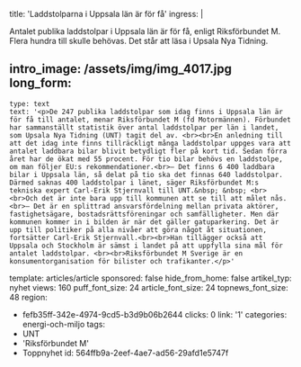 title: 'Laddstolparna i Uppsala län är för få'
ingress: |
  <p>Antalet publika laddstolpar i Uppsala län är för få, enligt Riksförbundet M. Flera hundra till skulle behövas. Det står att läsa i Upsala Nya Tidning.
  </p>
  
intro_image: /assets/img/img_4017.jpg
long_form:
  -
    type: text
    text: '<p>De 247 publika laddstolpar som idag finns i Uppsala län är för få till antalet, menar Riksförbundet M (fd Motormännen). Förbundet har sammanställt statistik över antal laddstolpar per län i landet, som Upsala Nya Tidning (UNT) tagit del av. <br><br>En anledning till att det idag inte finns tillräckligt många laddstolpar uppges vara att antalet laddbara bilar blivit betydligt fler på kort tid. Sedan förra året har de ökat med 55 procent. För tio bilar behövs en laddstolpe, om man följer EU:s rekommendationer.<br>– Det finns 6 400 laddbara bilar i Uppsala län, så delat på tio ska det finnas 640 laddstolpar. Därmed saknas 400 laddstolpar i länet, säger Riksförbundet M:s tekniska expert Carl-Erik Stjernvall till UNT.&nbsp; &nbsp; <br><br>Och det är inte bara upp till kommunen att se till att målet nås. <br>– Det är en splittrad ansvarsfördelning mellan privata aktörer, fastighetsägare, bostadsrättsföreningar och samfälligheter. Men där kommunen kommer in i bilden är när det gäller gatuparkering. Det är upp till politiker på alla nivåer att göra något åt situationen, fortsätter Carl-Erik Stjernvall.<br><br>Han tillägger också att Uppsala och Stockholm är sämst i landet på att uppfylla sina mål för antalet laddstolpar. <br><br>Riksförbundet M Sverige är en konsumentorganisation för bilister och trafikanter.</p>'
template: articles/article
sponsored: false
hide_from_home: false
artikel_typ: nyhet
views: 160
puff_font_size: 24
article_font_size: 24
topnews_font_size: 48
region:
  - fefb35ff-342e-4974-9cd5-b3d9b06b2644
clicks: 0
link: '1'
categories: energi-och-miljo
tags:
  - UNT
  - 'Riksförbundet M'
  - Toppnyhet
id: 564ffb9a-2eef-4ae7-ad56-29afd1e5747f
